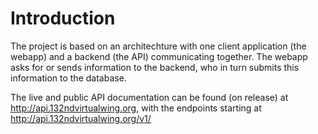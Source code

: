 # Introduction

The project is based on an architechture with one client application \(the webapp\) and a backend \(the API\) communicating together. The webapp asks for or sends information to the backend, who in turn submits this information to the database.

The live and public API documentation can be found (on release) at http://api.132ndvirtualwing.org, with the endpoints starting at http://api.132ndvirtualwing.org/v1/


